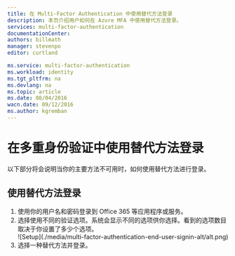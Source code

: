 ```yaml
---
title: 在 Multi-Factor Authentication 中使用替代方法登录
description: 本页介绍用户如何在 Azure MFA 中使用替代方法登录。
services: multi-factor-authentication
documentationCenter: 
authors: billmath
manager: stevenpo
editor: curtland

ms.service: multi-factor-authentication
ms.workload: identity
ms.tgt_pltfrm: na
ms.devlang: na
ms.topic: article
ms.date: 08/04/2016
wacn.date: 09/12/2016
ms.author: kgremban
---
```


# 在多重身份验证中使用替代方法登录

以下部分将会说明当你的主要方法不可用时，如何使用替代方法进行登录。

## 使用替代方法登录

<ol>

<li>使用你的用户名和密码登录到 Office 365 等应用程序或服务。</li>
<li>选择使用不同的验证选项。系统会显示不同的选项供你选择。看到的选项数目取决于你设置了多少个选项。</li>

<center>![Setup](./media/multi-factor-authentication-end-user-signin-alt/alt.png)</center>

<li>选择一种替代方法并登录。</li>

<!---HONumber=Mooncake_0905_2016-->